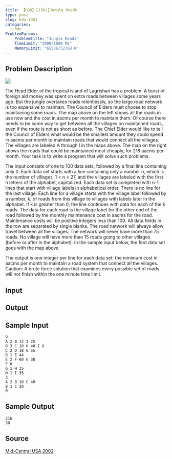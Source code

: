 ```yaml
---
title: 【HDU】[1301]Jungle Roads
type: post
slug: hdu-1301
categories:
  - hdu
ProblemParams:
    ProblemTitle: "Jungle Roads"
    TimeLimit: "2000/1000 MS"
    MemoryLimit: "65536/32768 K"
---
```


## Problem Description

![](https://acm.hdu.edu.cn//data/images/1301-1.gif)

  
The Head Elder of the tropical island of Lagrishan has a problem. A burst of foreign aid money was spent on extra roads between villages some years ago. But the jungle overtakes roads relentlessly, so the large road network is too expensive to maintain. The Council of Elders must choose to stop maintaining some roads. The map above on the left shows all the roads in use now and the cost in aacms per month to maintain them. Of course there needs to be some way to get between all the villages on maintained roads, even if the route is not as short as before. The Chief Elder would like to tell the Council of Elders what would be the smallest amount they could spend in aacms per month to maintain roads that would connect all the villages. The villages are labeled A through I in the maps above. The map on the right shows the roads that could be maintained most cheaply, for 216 aacms per month. Your task is to write a program that will solve such problems.  
  
The input consists of one to 100 data sets, followed by a final line containing only 0. Each data set starts with a line containing only a number n, which is the number of villages, 1 < n < 27, and the villages are labeled with the first n letters of the alphabet, capitalized. Each data set is completed with n-1 lines that start with village labels in alphabetical order. There is no line for the last village. Each line for a village starts with the village label followed by a number, k, of roads from this village to villages with labels later in the alphabet. If k is greater than 0, the line continues with data for each of the k roads. The data for each road is the village label for the other end of the road followed by the monthly maintenance cost in aacms for the road. Maintenance costs will be positive integers less than 100. All data fields in the row are separated by single blanks. The road network will always allow travel between all the villages. The network will never have more than 75 roads. No village will have more than 15 roads going to other villages (before or after in the alphabet). In the sample input below, the first data set goes with the map above.  
  
The output is one integer per line for each data set: the minimum cost in aacms per month to maintain a road system that connect all the villages. Caution: A brute force solution that examines every possible set of roads will not finish within the one minute time limit.

## Input



## Output



## Sample Input

```
9
A 2 B 12 I 25
B 3 C 10 H 40 I 8
C 2 D 18 G 55
D 1 E 44
E 2 F 60 G 38
F 0
G 1 H 35
H 1 I 35
3
A 2 B 10 C 40
B 1 C 20
0

```

## Sample Output

```
216
30

```

## Source

[Mid-Central USA 2002](https://acm.hdu.edu.cn//search.php?field=problem&key=Mid-Central+USA+2002&source=1&searchmode=source)
